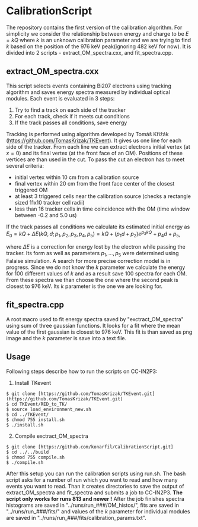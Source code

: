 # CalibrationScript
The repository contains the first version of the calibration algorithm. For simplicity we consider the relationship between energy and charge to be $E = kQ$ where $k$ is an unknown calibration parameter and we are trying to find $k$ based on the position of the 976 keV peak(ignoring 482 keV for now). It is divided into 2 scripts - extract_OM_spectra.cxx, and fit_spectra.cpp.
## extract_OM_spectra.cxx
This script selects events containing Bi207 electrons using tracking algorithm and saves energy spectra measured by individual optical modules. Each event is evaluated in 3 steps:
1. Try to find a track on each side of the tracker
2. For each track, check if it meets cut conditions
3. If the track passes all conditions, save energy

Tracking is performed using algorithm developed by Tomáš Křižák (https://github.com/TomasKrizak/TKEvent). It gives us one line for each side of the tracker. From each line we can extract electrons initial vertex (at $x=0$) and its final vertex (at the front face of an OM). Positions of these vertices are than used in the cut.
To pass the cut an electron has to meet several criteria:

- initial vertex within 10 cm from a calibration source
- final vertex within 20 cm from the front face center of the closest triggered OM
- at least 3 triggered cells near the calibration source (checks a rectangle sized 11x10 tracker cell radii)
- less than 16 tracker cells in time coincidence with the OM (time window between -0.2 and 5.0 us)

If the track passes all conditions we calculate its estimated initial energy as
$E_0=kQ+\Delta E(kQ,d;p_1, p_2, p_3, p_4, p_5)=kQ+(p_1d+p_2)e^{p_3kQ}+p_4d+p_5$,

where $\Delta E$ is a correction for energy lost by the electron while passing the tracker. Its form as well as parameters $p_1,...,p_5$ were determined using Falaise simulation. A search for more precise correction model is in progress. Since we do not know the $k$ parameter we calculate the energy for 100 different values of $k$ and as a result save 100 spectra for each OM. From these spectra we than choose the one where the second peak is closest to 976 keV. Its $k$ parameter is the one we are looking for.
## fit_spectra.cpp
A root macro used to fit energy spectra saved by "exctract_OM_spectra" using sum of three gaussian functions. It looks for a fit where the mean value of the first gaussian is closest to 976 keV. This fit is than saved as png image and the $k$ parameter is save into a text file.
## Usage
Following steps describe how to run the scripts on CC-IN2P3:
1. Install TKevent
~~~~
$ git clone [https://github.com/TomasKrizak/TKEvent.git](https://github.com/TomasKrizak/TKEvent.git)
$ cd TKEvent/RED_to_TK/
$ source load_environment_new.sh
$ cd ../TKEvent/
$ chmod 755 install.sh
$ ./install.sh
~~~~
2. Compile exctract_OM_spectra
~~~~
$ git clone [https://github.com/konarfil/CalibrationScript.git]
$ cd ../../build
$ chmod 755 compile.sh
$ ./compile.sh
~~~~

After this setup you can run the calibration scripts using run.sh. The bash script asks for a number of run which you want to read and how many events you want to read. Than it creates directories to save the output of extract_OM_spectra and fit_spectra and submits a job to CC-IN2P3. **The script only works for runs 813 and newer !** After the job finishes spectra histograms are saved in "../runs/run_###/OM_histos/", fits are saved in "../runs/run_###/fits/" and values of the $k$ parameter for individual modules are saved in "../runs/run_###/fits/calibration_params.txt".
